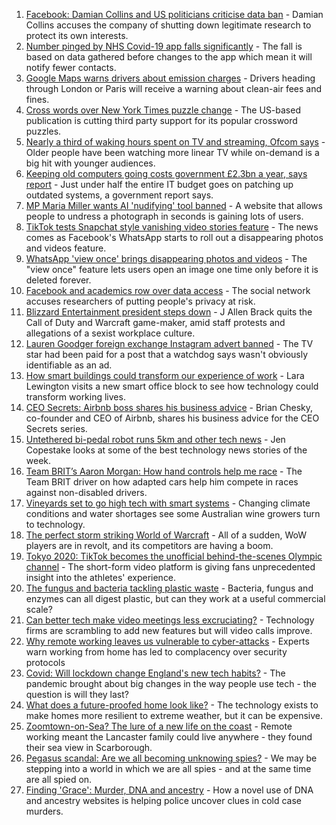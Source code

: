 1. [Facebook: Damian Collins and US politicians criticise data ban](https://www.bbc.co.uk/news/technology-58104609) - Damian Collins accuses the company of shutting down legitimate research to protect its own interests.
2. [Number pinged by NHS Covid-19 app falls significantly](https://www.bbc.co.uk/news/technology-58076215) - The fall is based on data gathered before changes to the app which mean it will notify fewer contacts.
3. [Google Maps warns drivers about emission charges](https://www.bbc.co.uk/news/technology-58102651) - Drivers heading through London or Paris will receive a warning about clean-air fees and fines.
4. [Cross words over New York Times puzzle change](https://www.bbc.co.uk/news/technology-58102983) - The US-based publication is cutting third party support for its popular crossword puzzles.
5. [Nearly a third of waking hours spent on TV and streaming, Ofcom says](https://www.bbc.co.uk/news/technology-58086629) - Older people have been watching more linear TV while on-demand is a big hit with younger audiences.
6. [Keeping old computers going costs government £2.3bn a year, says report](https://www.bbc.co.uk/news/uk-politics-58085316) - Just under half the entire IT budget goes on patching up outdated systems, a government report says.
7. [MP Maria Miller wants AI 'nudifying' tool banned](https://www.bbc.co.uk/news/technology-57996910) - A website that allows people to undress a photograph in seconds is gaining lots of users.
8. [TikTok tests Snapchat style vanishing video stories feature](https://www.bbc.co.uk/news/business-58095639) - The news comes as Facebook's WhatsApp starts to roll out a disappearing photos and videos feature.
9. [WhatsApp 'view once' brings disappearing photos and videos](https://www.bbc.co.uk/news/technology-58087379) - The "view once" feature lets users open an image one time only before it is deleted forever.
10. [Facebook and academics row over data access](https://www.bbc.co.uk/news/technology-58086628) - The social network accuses researchers of putting people's privacy at risk.
11. [Blizzard Entertainment president steps down](https://www.bbc.co.uk/news/technology-58061231) - J Allen Brack quits the Call of Duty and Warcraft game-maker, amid staff protests and allegations of a sexist workplace culture.
12. [Lauren Goodger foreign exchange Instagram advert banned](https://www.bbc.co.uk/news/newsbeat-58084534) - The TV star had been paid for a post that a watchdog says wasn't obviously identifiable as an ad.
13. [How smart buildings could transform our experience of work](https://www.bbc.co.uk/news/technology-58014316) - Lara Lewington visits a new smart office block to see how technology could transform working lives.
14. [CEO Secrets: Airbnb boss shares his business advice](https://www.bbc.co.uk/news/business-58025562) - Brian Chesky, co-founder and CEO of Airbnb, shares his business advice for the CEO Secrets series.
15. [Untethered bi-pedal robot runs 5km and other tech news](https://www.bbc.co.uk/news/technology-58014320) - Jen Copestake looks at some of the best technology news stories of the week.
16. [Team BRIT’s Aaron Morgan: How hand controls help me race](https://www.bbc.co.uk/news/technology-57930083) - The Team BRIT driver on how adapted cars help him compete in races against non-disabled drivers.
17. [Vineyards set to go high tech with smart systems](https://www.bbc.co.uk/news/technology-57850284) - Changing climate conditions and water shortages see some Australian wine growers turn to technology.
18. [The perfect storm striking World of Warcraft](https://www.bbc.co.uk/news/technology-58017429) - All of a sudden, WoW players are in revolt, and its competitors are having a boom.
19. [Tokyo 2020: TikTok becomes the unofficial behind-the-scenes Olympic channel](https://www.bbc.co.uk/news/world-australia-58053519) - The short-form video platform is giving fans unprecedented insight into the athletes' experience.
20. [The fungus and bacteria tackling plastic waste](https://www.bbc.co.uk/news/business-57733178) - Bacteria, fungus and enzymes can all digest plastic, but can they work at a useful commercial scale?
21. [Can better tech make video meetings less excruciating?](https://www.bbc.co.uk/news/business-57720504) - Technology firms are scrambling to add new features but will video calls improve.
22. [Why remote working leaves us vulnerable to cyber-attacks](https://www.bbc.co.uk/news/business-57847652) - Experts warn working from home has led to complacency over security protocols
23. [Covid: Will lockdown change England's new tech habits?](https://www.bbc.co.uk/news/technology-57890005) - The pandemic brought about big changes in the way people use tech - the question is will they last?
24. [What does a future-proofed home look like?](https://www.bbc.co.uk/news/business-57738681) - The technology exists to make homes more resilient to extreme weather, but it can be expensive.
25. [Zoomtown-on-Sea? The lure of a new life on the coast](https://www.bbc.co.uk/news/uk-57892934) - Remote working meant the Lancaster family could live anywhere - they found their sea view in Scarborough.
26. [Pegasus scandal: Are we all becoming unknowing spies?](https://www.bbc.co.uk/news/technology-57910355) - We may be stepping into a world in which we are all spies - and at the same time are all spied on.
27. [Finding 'Grace': Murder, DNA and ancestry](https://www.bbc.co.uk/news/technology-57801794) - How a novel use of DNA and ancestry websites is helping police uncover clues in cold case murders.
